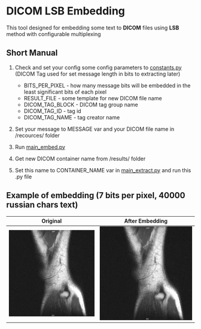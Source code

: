 # DICOM LSB Embedding

This tool designed for embedding some text to **DICOM** files using **LSB** method with configurable multiplexing

## Short Manual

1. Check and set your config some config parameters to [constants.py](https://github.com/IlyaGurecky/DICOM-LSB-Embedding/blob/main/project/constants.py) (DICOM Tag used for set message length in bits to extracting later)
    - BITS_PER_PIXEL - how many message bits will be embedded in the least significant bits of each pixel
    - RESULT_FILE - some template for new DICOM file name
    - DICOM_TAG_BLOCK - DICOM tag group name
    - DICOM_TAG_ID - tag id
    - DICOM_TAG_NAME - tag creator name

2. Set your message to MESSAGE var and your DICOM file name in /recources/ folder

3. Run [main_embed.py](https://github.com/IlyaGurecky/DICOM-LSB-Embedding/blob/main/project/main_embed.py)

4. Get new DICOM container name from /results/ folder

5. Set this name to CONTAINER_NAME var in [main_extract.py](https://github.com/IlyaGurecky/DICOM-LSB-Embedding/blob/main/project/main_extract.py) and run this .py file

## Example of embedding (7 bits per pixel, 40000 russian chars text)

Original            |  After Embedding 
:-------------------------:|:-------------------------:
![](https://github.com/IlyaGurecky/DICOM-LSB-Embedding/blob/main/results/original.png)  |  ![](https://github.com/IlyaGurecky/DICOM-LSB-Embedding/blob/main/results/AfterEmbedding.png)

